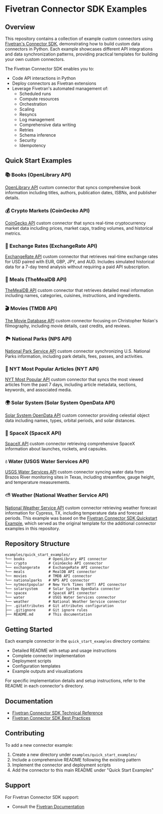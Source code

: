 # Fivetran Connector SDK Examples

## Overview
This repository contains a collection of example custom connectors using [Fivetran's Connector SDK](https://fivetran.com/docs/connectors/connector-sdk), demonstrating how to build custom data connectors in Python. Each example showcases different API integrations and data synchronization patterns, providing practical templates for building your own custom connectors.

The Fivetran Connector SDK enables you to:
- Code API interactions in Python
- Deploy connectors as Fivetran extensions
- Leverage Fivetran's automated management of:
  - Scheduled runs
  - Compute resources
  - Orchestration
  - Scaling
  - Resyncs
  - Log management
  - Comprehensive data writing
  - Retries
  - Schema inference
  - Security
  - Idempotency

## Quick Start Examples

### 📚 Books (OpenLibrary API)
[OpenLibrary API](https://openlibrary.org/developers/api) custom connector that syncs comprehensive book information including titles, authors, publication dates, ISBNs, and publisher details.

### 💰 Crypto Markets (CoinGecko API)
[CoinGecko API](https://www.coingecko.com/en/api) custom connector that syncs real-time cryptocurrency market data including prices, market caps, trading volumes, and historical metrics.

### 💱 Exchange Rates (ExchangeRate API)  
[ExchangeRate API](https://www.exchangerate-api.com/docs/overview) custom connector that retrieves real-time exchange rates for USD paired with EUR, GBP, JPY, and AUD. Includes simulated historical data for a 7-day trend analysis without requiring a paid API subscription.

### 🍳 Meals (TheMealDB API)
[TheMealDB API](https://www.themealdb.com/api.php) custom connector that retrieves detailed meal information including names, categories, cuisines, instructions, and ingredients.

### 🎬 Movies (TMDB API)
[The Movie Database API](https://developer.themoviedb.org/reference/configuration-details) custom connector focusing on Christopher Nolan's filmography, including movie details, cast credits, and reviews.

### 🏞️ National Parks (NPS API)
[National Park Service API](https://www.nps.gov/subjects/developer/index.htm) custom connector synchronizing U.S. National Parks information, including park details, fees, passes, and activities.

### 📰 NYT Most Popular Articles (NYT API)
[NYT Most Popular API](https://developer.nytimes.com/docs/most-popular-product/1/overview) custom connector that syncs the most viewed articles from the past 7 days, including article metadata, sections, keywords, and associated media. 

### 🌍 Solar System (Solar System OpenData API)
[Solar System OpenData API](https://api.le-systeme-solaire.net) custom connector providing celestial object data including names, types, orbital periods, and solar distances.

### 🚀 SpaceX (SpaceX API)
[SpaceX API](https://github.com/r-spacex/SpaceX-API/tree/master/docs) custom connector retrieving comprehensive SpaceX information about launches, rockets, and capsules.

### 💧 Water (USGS Water Services API)
[USGS Water Services API](https://waterservices.usgs.gov/docs/) custom connector syncing water data from Brazos River monitoring sites in Texas, including streamflow, gauge height, and temperature measurements.

### ⛅ Weather (National Weather Service API)
[National Weather Service API](https://www.weather.gov/documentation/services-web-api) custom connector retrieving weather forecast information for Cypress, TX, including temperature data and forecast periods. This example was based on the [Fivetran Connector SDK Quickstart Example](https://github.com/fivetran/fivetran_connector_sdk/tree/main/examples/quickstart_examples/weather), which served as the original template for the additional connector examples in this repository.

## Repository Structure
```
examples/quick_start_examples/
└── books           # OpenLibrary API connector
└── crypto          # CoinGecko API connector
└── exchangerate    # ExchangeRate API connector
└── meals           # MealDB API connector
└── movies          # TMDB API connector
└── nationalparks   # NPS API connector
└── nytmostpopular  # New York Times (NYT) API connector
└── solarsystem     # Solar System OpenData connector
└── spacex          # SpaceX API connector
└── water           # USGS Water Services connector
└── weather         # National Weather Service connector
├── .gitattributes  # Git attributes configuration
├── .gitignore      # Git ignore rules
├── README.md       # This documentation
```

## Getting Started

Each example connector in the `quick_start_examples` directory contains:
- Detailed README with setup and usage instructions
- Complete connector implementation
- Deployment scripts
- Configuration templates
- Example outputs and visualizations

For specific implementation details and setup instructions, refer to the README in each connector's directory.

## Documentation
- [Fivetran Connector SDK Technical Reference](https://fivetran.com/docs/connectors/connector-sdk/technical-reference)
- [Fivetran Connector SDK Best Practices](https://fivetran.com/docs/connectors/connector-sdk/best-practices)

## Contributing
To add a new connector example:
1. Create a new directory under `examples/quick_start_examples/`
2. Include a comprehensive README following the existing pattern
3. Implement the connector and deployment scripts
4. Add the connector to this main README under "Quick Start Examples"

## Support
For Fivetran Connector SDK support:
- Consult the [Fivetran Documentation](https://fivetran.com/docs/connectors/connector-sdk)